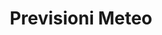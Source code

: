 ---
title: Previsioni Meteo
organization: OpenToscana
notes: 'Previsioni metereologiche di Prato rilasciate da OpenToscana, fonte Lamma.'
resources:
  - name: Previsioni Meteo
    url: 'http://www.lamma.rete.toscana.it/previ/ita/xml/comuni_web/dati/prato.xml'
    format: xml
category:
  - Ambiente
maintainer: iltempe
maintainer_email: mtempestini@gmail.com
---